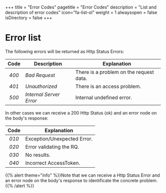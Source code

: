 +++
title = "Error Codes"
pagetitle = "Error Codes"
description = "List and description of error codes"
icon="fa-list-ol"
weight = 1
alwaysopen = false
isDirectory = false
+++

# Error list


The following errors will be returned as Http Status Errors:

|                Code             |       Description       | Explanation
| :-----------------------------: | ----------------------- | ---------------------------- |
| *400* | *Bad Request* | There is a problem on the request data.
| *401* | *Unauthorized* | There is an access problem.
| *500* | *Internal Server Error* | Internal undefined error.


In other cases we can receive a 200 Http Status (ok) and an error node on the body's response:

|                Code                |     Explanation         
| :--------------------------------: | ----------------------- |
| *010* | Exception/Unexpected Error. 
| *020* | Error validating the RQ. 
| *030* | No results.
| *040* | Incorrect AccessToken.


{{% alert theme="info" %}}Note that we can receive a Http Status Error and an error node on the body's response to identificate the concrete problem.{{% /alert %}}